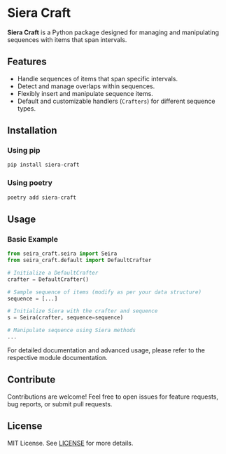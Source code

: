 # Siera Craft

**Siera Craft** is a Python package designed for managing and manipulating sequences with items that span intervals.

## Features

- Handle sequences of items that span specific intervals.
- Detect and manage overlaps within sequences.
- Flexibly insert and manipulate sequence items.
- Default and customizable handlers (`Crafters`) for different sequence types.

## Installation

### Using pip

```bash
pip install siera-craft
```

### Using poetry

```bash
poetry add siera-craft
```

## Usage

### Basic Example

```python
from seira_craft.seira import Seira
from seira_craft.default import DefaultCrafter

# Initialize a DefaultCrafter
crafter = DefaultCrafter()

# Sample sequence of items (modify as per your data structure)
sequence = [...]

# Initialize Siera with the crafter and sequence
s = Seira(crafter, sequence=sequence)

# Manipulate sequence using Siera methods
...
```

For detailed documentation and advanced usage, please refer to the respective module documentation.

## Contribute

Contributions are welcome! Feel free to open issues for feature requests, bug reports, or submit pull requests.

## License

MIT License. See [LICENSE](LICENSE) for more details.
